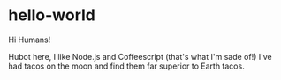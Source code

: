 # hello-world

Hi Humans!

Hubot here, I like Node.js and Coffeescript (that's what I'm sade of!)
I've had tacos on the moon and find them far superior to Earth tacos. 
